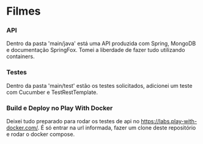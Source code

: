 # Filmes

### API

Dentro da pasta 'main/java' está uma API produzida com Spring, MongoDB e documentação SpringFox.
Tomei a liberdade de fazer tudo utilizando containers.

### Testes

Dentro da pasta 'main/test' estão os testes solicitados, adicionei um teste com Cucumber e TestRestTemplate.

### Build e Deploy no Play With Docker

Deixei tudo preparado para rodar os testes de api no https://labs.play-with-docker.com/.
É só entrar na url informada, fazer um clone deste repositório e rodar o docker compose.
